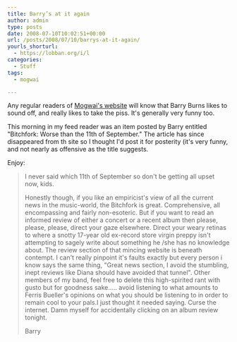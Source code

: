 ```yaml
---
title: Barry’s at it again
author: admin
type: posts
date: 2008-07-10T10:02:51+00:00
url: /posts/2008/07/10/barrys-at-it-again/
yourls_shorturl:
  - https://lobban.org/i/l
categories:
  - Stuff
tags:
  - mogwai

---
```

Any regular readers of [Mogwai's website][1] will know that Barry Burns likes to sound off, and really likes to take the piss. It's generally very funny too.

This morning in my feed reader was an item posted by Barry entitled "Bitchfork: Worse than the 11th of September." The article has since disappeared from th site so I thought I'd post it for posterity (it's very funny, and not nearly as offensive as the title suggests. 

Enjoy:

> I never said which 11th of September so don't be getting all upset now, kids.
> 
> Honestly though, if you like an empiricist's view of all the current news in the music-world, the Bitchfork is great. Comprehensive, all encompassing and fairly non-esoteric. But if you want to read an informed review of either a concert or a recent album then please, please, please, direct your gaze elsewhere. Direct your weary retinas to where a snotty 17-year old ex-record store virgin preppy isn't attempting to sagely write about something he /she has no knowledge about. The review section of that mincing website is beneath contempt. I can't really pinpoint it's faults exactly but every person i know says the same thing, "Great news section, I avoid the stumbling, inept reviews like Diana should have avoided that tunnel". Other members of my band, feel free to delete this high-spirited rant with gusto but for goodness sake&#8230;.. avoid listening to what amounts to Ferris Bueller's opinions on what you should be listening to in order to remain cool to your pals.I just thought it needed saying. Curse the internet. Damn myself for accidentally clicking on an album review tonight. 
> 
> Barry

 [1]: http://www.mogwai.co.uk/